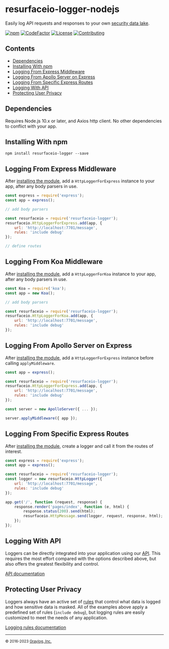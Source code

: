 # resurfaceio-logger-nodejs
Easily log API requests and responses to your own <a href="https://resurface.io">security data lake</a>.

[![npm](https://img.shields.io/npm/v/resurfaceio-logger)](https://badge.fury.io/js/resurfaceio-logger)
[![CodeFactor](https://www.codefactor.io/repository/github/resurfaceio/logger-nodejs/badge)](https://www.codefactor.io/repository/github/resurfaceio/logger-nodejs)
[![License](https://img.shields.io/github/license/resurfaceio/logger-nodejs)](https://github.com/resurfaceio/logger-nodejs/blob/master/LICENSE)
[![Contributing](https://img.shields.io/badge/contributions-welcome-green.svg)](https://github.com/resurfaceio/logger-nodejs/blob/master/CONTRIBUTING.md)

## Contents

<ul>
<li><a href="#dependencies">Dependencies</a></li>
<li><a href="#installing_with_npm">Installing With npm</a></li>
<li><a href="#logging_from_express_middleware">Logging From Express Middleware</a></li>
<li><a href="#logging_from_apollo_server_on_express">Logging From Apollo Server on Express</a></li>
<li><a href="#logging_from_express_route">Logging From Specific Express Routes</a></li>
<li><a href="#logging_with_api">Logging With API</a></li>
<li><a href="#privacy">Protecting User Privacy</a></li>
</ul>

<a name="dependencies"/>

## Dependencies

Requires Node.js 10.x or later, and Axios http client. No other dependencies to conflict with your app.

<a name="installing_with_npm"/>

## Installing With npm

```
npm install resurfaceio-logger --save
```

<a name="logging_from_express_middleware"/>

## Logging From Express Middleware

After <a href="#installing_with_npm">installing the module</a>, add a `HttpLoggerForExpress` instance to your app, after
any body parsers in use.

```js
const express = require('express');
const app = express();

// add body parsers

const resurfaceio = require('resurfaceio-logger');
resurfaceio.HttpLoggerForExpress.add(app, {
    url: 'http://localhost:7701/message', 
    rules: 'include debug'
});

// define routes
```

<a name="logging_from_koa_middleware"/>

## Logging From Koa Middleware

After <a href="#installing_with_npm">installing the module</a>, add a `HttpLoggerForKoa` instance to your app, after
any body parsers in use.

```js
const Koa = require('koa');
const app = new Koa();

// add body parsers

const resurfaceio = require('resurfaceio-logger');
resurfaceio.HttpLoggerForKoa.add(app, {
    url: 'http://localhost:7701/message', 
    rules: 'include debug'
});

```

<a name="logging_from_apollo_server_on_express"/>

## Logging From Apollo Server on Express

After <a href="#installing_with_npm">installing the module</a>, add a `HttpLoggerForExpress` instance before calling `applyMiddleware`.

```js
const app = express();

const resurfaceio = require('resurfaceio-logger');
resurfaceio.HttpLoggerForExpress.add(app, {
    url: 'http://localhost:7701/message', 
    rules: 'include debug'
});

const server = new ApolloServer({ ... });

server.applyMiddleware({ app });
```

<a name="logging_from_express_route"/>

## Logging From Specific Express Routes

After <a href="#installing_with_npm">installing the module</a>, create a logger and call it from the routes of interest.

```js
const express = require('express');
const app = express();

const resurfaceio = require('resurfaceio-logger');
const logger = new resurfaceio.HttpLogger({
    url: 'http://localhost:7701/message',
    rules: 'include debug'
});

app.get('/', function (request, response) {
    response.render('pages/index', function (e, html) {
        response.status(200).send(html);
        resurfaceio.HttpMessage.send(logger, request, response, html);
    });
});
```

<a name="logging_with_api"/>

## Logging With API

Loggers can be directly integrated into your application using our [API](API.md). This requires the most effort compared with
the options described above, but also offers the greatest flexibility and control.

[API documentation](API.md)

<a name="privacy"/>

## Protecting User Privacy

Loggers always have an active set of <a href="https://resurface.io/rules.html">rules</a> that control what data is logged
and how sensitive data is masked. All of the examples above apply a predefined set of rules (`include debug`),
but logging rules are easily customized to meet the needs of any application.

<a href="https://resurface.io/rules.html">Logging rules documentation</a>

---
<small>&copy; 2016-2023 <a href="https://resurface.io">Graylog, Inc.</a></small>
